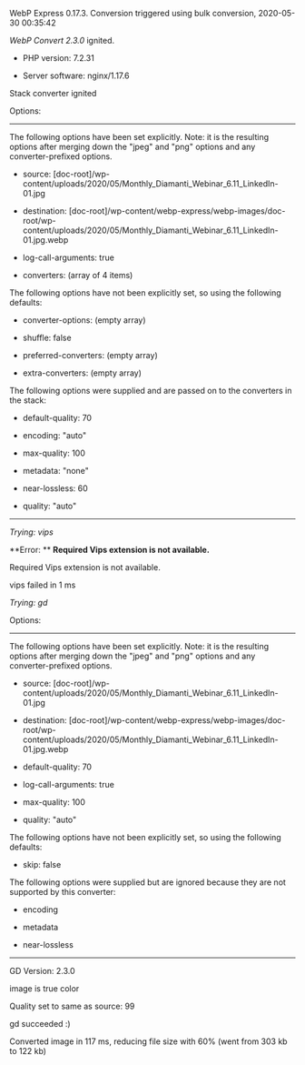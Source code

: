 WebP Express 0.17.3. Conversion triggered using bulk conversion, 2020-05-30 00:35:42

*WebP Convert 2.3.0*  ignited.
- PHP version: 7.2.31
- Server software: nginx/1.17.6

Stack converter ignited

Options:
------------
The following options have been set explicitly. Note: it is the resulting options after merging down the "jpeg" and "png" options and any converter-prefixed options.
- source: [doc-root]/wp-content/uploads/2020/05/Monthly_Diamanti_Webinar_6.11_LinkedIn-01.jpg
- destination: [doc-root]/wp-content/webp-express/webp-images/doc-root/wp-content/uploads/2020/05/Monthly_Diamanti_Webinar_6.11_LinkedIn-01.jpg.webp
- log-call-arguments: true
- converters: (array of 4 items)

The following options have not been explicitly set, so using the following defaults:
- converter-options: (empty array)
- shuffle: false
- preferred-converters: (empty array)
- extra-converters: (empty array)

The following options were supplied and are passed on to the converters in the stack:
- default-quality: 70
- encoding: "auto"
- max-quality: 100
- metadata: "none"
- near-lossless: 60
- quality: "auto"
------------


*Trying: vips* 

**Error: ** **Required Vips extension is not available.** 
Required Vips extension is not available.
vips failed in 1 ms

*Trying: gd* 

Options:
------------
The following options have been set explicitly. Note: it is the resulting options after merging down the "jpeg" and "png" options and any converter-prefixed options.
- source: [doc-root]/wp-content/uploads/2020/05/Monthly_Diamanti_Webinar_6.11_LinkedIn-01.jpg
- destination: [doc-root]/wp-content/webp-express/webp-images/doc-root/wp-content/uploads/2020/05/Monthly_Diamanti_Webinar_6.11_LinkedIn-01.jpg.webp
- default-quality: 70
- log-call-arguments: true
- max-quality: 100
- quality: "auto"

The following options have not been explicitly set, so using the following defaults:
- skip: false

The following options were supplied but are ignored because they are not supported by this converter:
- encoding
- metadata
- near-lossless
------------

GD Version: 2.3.0
image is true color
Quality set to same as source: 99
gd succeeded :)

Converted image in 117 ms, reducing file size with 60% (went from 303 kb to 122 kb)
